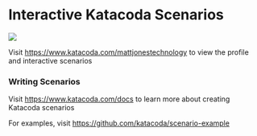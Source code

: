 # Interactive Katacoda Scenarios

[![](http://shields.katacoda.com/katacoda/mattjonestechnology/count.svg)](https://www.katacoda.com/mattjonestechnology "Get your profile on Katacoda.com")

Visit https://www.katacoda.com/mattjonestechnology to view the profile and interactive scenarios

### Writing Scenarios
Visit https://www.katacoda.com/docs to learn more about creating Katacoda scenarios

For examples, visit https://github.com/katacoda/scenario-example
